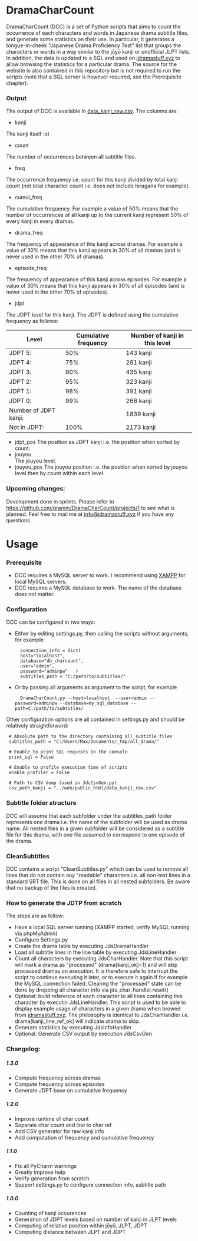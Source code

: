 


# DramaCharCount
DramaCharCount (DCC) is a set of Python scripts that aims to count the occurrence of each characters and words in Japanese drama subtitle files, and generate some statistics on their use. In particular, it generates a tongue-in-cheek "Japanese Drama Proficiency Test" list that groups the characters or words in a way similar to the jōyō kanji or unofficial JLPT lists.
In addition, the data is updated to a SQL and used on [jdramastuff.xyz](http://jdramastuff.xyz) to allow browsing the statistics for a particular drama. The source for the website is also contained in this repository but is not required to run the scripts (note that a SQL server is however required, see the Prerequisite chapter).

### Output
The output of DCC is available in [data_kanji_raw.csv](https://github.com/gramm/DramaCharCount/blob/master/web/public_html/data_kanji_raw.csv). The columns are:
 - kanji	
 
 The kanji itself :o)
 - count	
 
The number of occurrences between all subtitle files.
 - freq	
 
The occurrence frequency i.e. count for this kanji divided by total kanji count (not total character count i.e. does not include hiragana for example).
 - cumul_freq	
 
The cumulative frequency. For example a value of 50% means that the number of occurrences of all kanji up to the current kanji represent 50% of every kanji in every dramas.
 - drama_freq	
 
The frequency of appearance of this kanji across dramas. For example a value of 30% means that this kanji appears in 30% of all dramas (and is never used in the other 70% of dramas).
 - episode_freq	
 
The frequency of appearance of this kanji across episodes. For example a value of 30% means that this kanji appears in 30% of all episodes (and is never used in the other 70% of episodes).
 - jdpt	
 
The JDPT level for this kanji. The JDPT is defined using the cumulative frequency as follows:


Level|Cumulative frequency|Number of kanji in this level
|--|--|--|
JDPT 5:|50%|143 kanji
JDPT 4:|75%|281 kanji
JDPT 3:|90%|435 kanji
JDPT 2:|95%|323 kanji
JDPT 1:|98%|391 kanji
JDPT 0:|99%|266 kanji
Number of JDPT kanji:||1839 kanji
Not in JDPT:|100%|2173 kanji
 - jdpt_pos	
The position as JDPT kanji i.e. the position when sorted by count.
 - jouyou	
The jouyou level.
 - jouyou_pos
The jouyou position i.e. the position when sorted by jouyou level then by count within each level.
### Upcoming changes:
Development done in sprints. Please refer to https://github.com/gramm/DramaCharCount/projects/1 to see what is planned. Feel free to mail me at [info@jdramastuff.xyz](mailto:info@jdramastuff.xyz) if you have any questions.


# Usage
### Prerequisite

 - DCC requires a MySQL server to work. I recommend using [XAMPP](https://www.apachefriends.org/index.html) for local MySQL servers.
 - DCC requires a MySQL database to work. The name of the database does not matter.

### Configuration
DCC can be configured in two ways:
- Either by editing settings.py, then calling the scripts without arguments, for example

	    connection_info = dict(
        host="localhost",  
        database="db_charcount",  
        user="admin",  
        password="adminpw"   )   
        subtitles_path = "C:/path/to/subtitles/"



- Or by passing all arguments as argument to the script, for example

	    DramaCharCount.py --host=localhost  --user=admin --password=adminpw --database=my_sql_database --path=C:/path/to/subtitles/
    
	

Other configuration options are all contained in settings.py and should be relatively straightforward:

     # Absolute path to the directory containing all subtitle files
     subtitles_path = "C:/Users/Max/Documents/_tmp/all_drama/"
     
     # Enable to print SQL requests in the console
     print_sql = False
     
     # Enable to profile execution time of scripts
     enable_profiler = False
     
     # Path to CSV dump (used in JdcCsvGen.py)
     csv_path_kanji = "../web/public_html/data_kanji_raw.csv"

### Subtitle folder structure
DCC will assume that each subfolder under the subtitles_path folder represents one drama i.e. the name of the subfolder will be used as drama name. All nested files in a given subfolder will be considered as a subtitle file for this drama, with one file assumed to correspond to one episode of the drama.
### CleanSubtitles
DCC contains a script "CleanSubtitles.py" which can be used to remove all lines that do not contain any "readable" characters i.e. all non-text lines in a standard SRT file. This is done on all files in all nested subfolders.
Be aware that no backup of the files is created.

### How to generate the JDTP from scratch
The steps are as follow:
 - Have a local SQL server running (XAMPP started, verify MySQL running via phpMyAdmin)
 - Configure Settings.py
 - Create the drama table by executing JdsDramaHandler
 - Load all subtitle lines in the line table by executing JdsLineHandler
 - Count all characters by executing JdsCharHandler. Note that this script will mark a drama as "processed"  (drama[kanji_ok]=1) and will skip processed dramas on execution. It is therefore safe to interrupt the script to continue executing it later, or to execute it again if for example the MySQL connection failed. Clearing the "processed" state can be done by dropping all character info via  jds_char_handler.reset()
 - Optional: build reference of each character to all lines containing this character by executin JdsLineHandler. This script is used to be able to display example usage of characters in a given drama when browed from [jdramastuff.xyz](http://jdramastuff.xyz). The philosophy is identical to JdsCharHandler i.e. drama[kanji_line_ref_ok] will indicate drama to skip. 
 - Generate statistics by executing JdsInfoHandler
 - Optional: Generate CSV output by execution JdsCsvGen

### Changelog:
##### 1.3.0
 - Compute frequency across dramas
 - Compute frequency across episodes
 - Generate JDPT base on cumulative frequency
##### 1.2.0
 - Improve runtime of char count
 - Separate char count and line to char ref
 - Add CSV generator for raw kanji info
 - Add computation of frequency and cumulative frequency
##### 1.1.0
 - Fix all PyCharm warnings
 - Greatly improve help
 - Verify generation from scratch
 - Support settings.py to configure connection info, subtitle path
 
##### 1.0.0

 - Counting of kanji occurences
 - Generation of JDPT levels based on number of kanji in JLPT levels
 - Computing of relative position within jōyō, JLPT, JDPT
 - Computing distance between JLPT and JDPT

